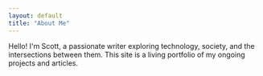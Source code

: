 ```yaml
---
layout: default
title: "About Me"
---
```


Hello! I'm Scott, a passionate writer exploring technology, society, and the intersections between them. This site is a living portfolio of my ongoing projects and articles.
